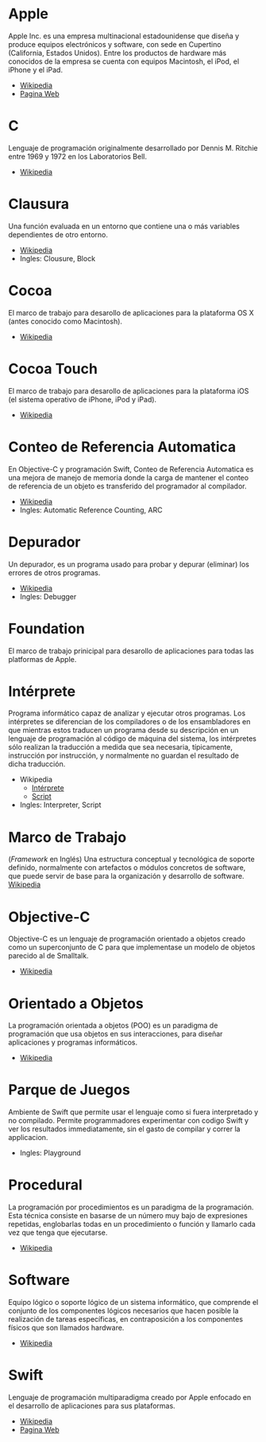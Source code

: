 # Apple
Apple Inc. es una empresa multinacional estadounidense que diseña y produce equipos electrónicos y software, con sede en Cupertino (California, Estados Unidos). Entre los productos de hardware más conocidos de la empresa se cuenta con equipos Macintosh, el iPod, el iPhone y el iPad.

- [Wikipedia](https://es.wikipedia.org/wiki/Apple)
- [Pagina Web](www.appple.com)

# C
Lenguaje de programación originalmente desarrollado por Dennis M. Ritchie entre 1969 y 1972 en los Laboratorios Bell.

- [Wikipedia](https://es.wikipedia.org/wiki/C_(lenguaje_de_programación))

# Clausura
Una función evaluada en un entorno que contiene una o más variables dependientes de otro entorno.

- [Wikipedia](https://es.wikipedia.org/wiki/Clausura_(informática))
- Ingles: Clousure, Block

# Cocoa
El marco de trabajo para desarollo de aplicaciones para la plataforma OS X (antes conocido como Macintosh).

- [Wikipedia](https://es.wikipedia.org/wiki/Cocoa_(informática))

# Cocoa Touch
El marco de trabajo para desarollo de aplicaciones para la plataforma iOS (el sistema operativo de iPhone, iPod y iPad).

- [Wikipedia](https://es.wikipedia.org/wiki/Cocoa_Touch)

# Conteo de Referencia Automatica
En Objective-C y programación Swift, Conteo de Referencia Automatica es una mejora de manejo de memoria donde la carga de mantener el conteo de referencia de un objeto es transferido del programador al compilador.

- [Wikipedia](https://es.wikipedia.org/wiki/Contabilidad_de_Referencia_Automatica)
- Ingles: Automatic Reference Counting, ARC

# Depurador
Un depurador, es un programa usado para probar y depurar (eliminar) los errores de otros programas.

- [Wikipedia](https://es.wikipedia.org/wiki/Depurador)
- Ingles: Debugger

# Foundation
El marco de trabajo prinicipal para desarollo de aplicaciones para todas las platformas de Apple.

# Intérprete
Programa informático capaz de analizar y ejecutar otros programas. Los intérpretes se diferencian de los compiladores o de los ensambladores en que mientras estos traducen un programa desde su descripción en un lenguaje de programación al código de máquina del sistema, los intérpretes sólo realizan la traducción a medida que sea necesaria, típicamente, instrucción por instrucción, y normalmente no guardan el resultado de dicha traducción.

- Wikipedia
	- [Intérprete](https://es.wikipedia.org/wiki/Intérprete_(informática))
	- [Script](https://es.wikipedia.org/wiki/Script)
- Ingles: Interpreter, Script

# Marco de Trabajo
(*Framework* en Inglés) Una estructura conceptual y tecnológica de soporte definido, normalmente con artefactos o módulos concretos de software, que puede servir de base para la organización y desarrollo de software. [Wikipedia](https://es.wikipedia.org/wiki/Framework)

# Objective-C
Objective-C es un lenguaje de programación orientado a objetos creado como un superconjunto de C para que implementase un modelo de objetos parecido al de Smalltalk.

- [Wikipedia](https://es.wikipedia.org/wiki/Objective-C)

# Orientado a Objetos
La programación orientada a objetos (POO) es un paradigma de programación que usa objetos en sus interacciones, para diseñar aplicaciones y programas informáticos.

- [Wikipedia](https://es.wikipedia.org/wiki/Programación_orientada_a_objetos)

# Parque de Juegos
Ambiente de Swift que permite usar el lenguaje como si fuera interpretado y no compilado. Permite programmadores experimentar con codigo Swift y ver los resultados immediatamente, sin el gasto de compilar y correr la applicacion.

- Ingles: Playground

# Procedural
La programación por procedimientos es un paradigma de la programación. Esta técnica consiste en basarse de un número muy bajo de expresiones repetidas, englobarlas todas en un procedimiento o función y llamarlo cada vez que tenga que ejecutarse.

- [Wikipedia](https://es.wikipedia.org/wiki/Programación_por_procedimientos)

# Software
Equipo lógico o soporte lógico de un sistema informático, que comprende el conjunto de los componentes lógicos necesarios que hacen posible la realización de tareas específicas, en contraposición a los componentes físicos que son llamados hardware.

- [Wikipedia](https://es.wikipedia.org/wiki/Software)

# Swift
Lenguaje de programación multiparadigma creado por Apple enfocado en el desarrollo de aplicaciones para sus plataformas.

- [Wikipedia](https://es.wikipedia.org/wiki/Swift_(lenguaje_de_programación))
- [Pagina Web](www.swift.org)

